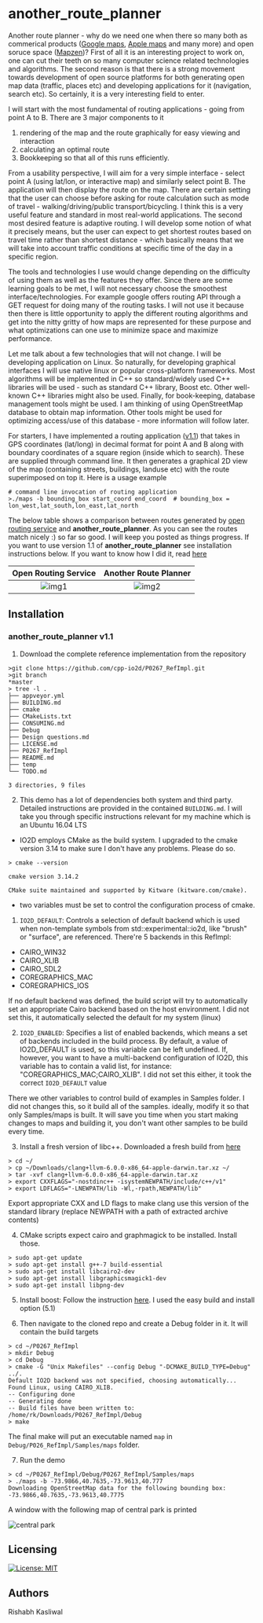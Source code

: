 # another_route_planner

Another route planner - why do we need one when there so many both as commerical products ([Google maps](https://cloud.google.com/maps-platform/routes/), [Apple maps](https://www.apple.com/ios/maps/) and many more) and open soruce space ([Mapzen](https://www.mapzen.com/products/))? First of all it is an interesting project to work on, one can cut their teeth on so many computer science related technologies and algorithms. The second reason is that there is a strong movement towards development of open source platforms for both generating open map data  (traffic, places etc) and developing applications for it (navigation, search etc). So certainly, it is a very interesting field to enter.

I will start with the most fundamental of routing applications - going from point A to B. There are 3 major components to it
1. rendering of the map and the route graphically for easy viewing and interaction
2. calculating an optimal route 
3. Bookkeeping so that all of this runs efficiently. 

From a usability perspective, I will aim for a very simple interface - select point A (using lat/lon, or interactive map) and similarly select point B. The application will then display the route on the map. There are certain setting that the user can choose before asking for route calculation such as mode of travel - walking/driving/public transport/bicycling. I think this is a very useful feature and standard in most real-world applications. The second most desired feature is adaptive routing. I will develop some notion of what it precisely means, but the user can expect to get shortest routes based on travel time rather than shortest distance - which basically means that we will take into account traffic conditions at specific time of the day in a specific region. 


The tools and technologies I use would change depending on the difficulty of using them as well as the features they offer. Since there are some learning goals to be met, I will not necessary choose the smoothest interface/technologies. For example google offers routing API through a GET request for doing many of the routing tasks. I will not use it because then there is little opportunity to apply the different routing algorithms and get into the nitty gritty of how maps are represented for these purpose and what optimizations can one use to minimize space and maximize performance. 

Let me talk about a few technologies that will not change. I will be developing application on Linux. So naturally, for developing graphical interfaces I will use native linux or popular cross-platform frameworks. Most algorithms will be implemented in C++ so standard/widely used C++ libraries will be used - such as standard C++ library, Boost etc. Other well-known C++ libraries might also be used. Finally, for book-keeping, database management tools might be used. I am thinking of using OpenStreetMap database to obtain map information. Other tools might be used for optimizing access/use of this database - more information will follow later. 

For starters, I have implemented a routing application ([v1.1](#another_route_planner-v11)) that takes in GPS coordinates (lat/long) in decimal format for point A and B along with boundary coordinates of a square region (inside which to search). These are supplied through command line. It then generates a graphical 2D view of the map (containing streets, buildings, landuse etc) with the route superimposed on top it. Here is a usage example

```
# command line invocation of routing application
>./maps -b bounding_box start_coord end_coord  # bounding_box = lon_west,lat_south,lon_east,lat_north
```

The below table shows a comparison between routes generated by [open routing service](https://maps.openrouteservice.org/directions?n1=37.484632&n2=-122.233897&n3=16&b=2&c=0&k1=en-US&k2=km) and **another_route_planner**. As you can see the routes match nicely :) so far so good. I will keep you posted as things progress. If you want to use version 1.1 of **another_route_planner** see installation instructions below. If you want to know how I did it, read [here](docs/Report.md)

|Open Routing Service| Another Route Planner|
:--------------:|:---------------------:
|![img1](docs/images/route_osm04.png)|![img2](docs/images/route_maps04.png)

## Installation

### another_route_planner v1.1

1. Download the complete reference implementation from the repository
```
>git clone https://github.com/cpp-io2d/P0267_RefImpl.git
>git branch
*master
> tree -l .
├── appveyor.yml
├── BUILDING.md
├── cmake
├── CMakeLists.txt
├── CONSUMING.md
├── Debug
├── Design questions.md
├── LICENSE.md
├── P0267_RefImpl
├── README.md
├── temp
└── TODO.md

3 directories, 9 files
```
2. This demo has a lot of dependencies both system and third party. Detailed instructions are provided in the contained `BUILDING.md`. I will take you through specific instructions relevant for my machine which is an Ubuntu 16.04 LTS

- IO2D employs CMake as the build system. I upgraded to the cmake version 3.14 to make sure I don't have any problems. Please do so. 
```
> cmake --version

cmake version 3.14.2

CMake suite maintained and supported by Kitware (kitware.com/cmake).
```
- two variables must be set to control the configuration process of cmake. 
1. `IO2D_DEFAULT`: Controls a selection of default backend which is used when non-template symbols from std::experimental::io2d, like "brush" or "surface", are referenced. There're 5 backends in this RefImpl:
  * CAIRO_WIN32
  * CAIRO_XLIB
  * CAIRO_SDL2
  * COREGRAPHICS_MAC
  * COREGRAPHICS_IOS

  If no default backend was defined, the build script will try to automatically set an appropriate Cairo backend based on the host environment. I did not set this, it automatically selected the default for my system (linux)
  
2. `IO2D_ENABLED`: Specifies a list of enabled backends, which means a set of backends included in the build process.
By default, a value of IO2D_DEFAULT is used, so this variable can be left undefined. If, however, you want to have a multi-backend configuration of IO2D, this variable has to contain a valid list, for instance: "COREGRAPHICS_MAC;CAIRO_XLIB".
I did not set this either, it took the correct `IO2D_DEFAULT` value

There we other variables to control build of examples in Samples folder. I did not changes this, so it build all of the samples. ideally, modify it so that only Samples/maps is built. It will save you time when you start making changes to maps and building it, you don't want other samples to be build every time.

3. Install a fresh version of libc++. Downloaded a fresh build from [here](http://releases.llvm.org/6.0.0/clang+llvm-6.0.0-x86_64-apple-darwin.tar.xz)
```
> cd ~/
> cp ~/Downloads/clang+llvm-6.0.0-x86_64-apple-darwin.tar.xz ~/
> tar -xvf clang+llvm-6.0.0-x86_64-apple-darwin.tar.xz
> export CXXFLAGS="-nostdinc++ -isystemNEWPATH/include/c++/v1"
> export LDFLAGS="-LNEWPATH/lib -Wl,-rpath,NEWPATH/lib"
```
Export appropriate CXX and LD flags to make clang use this version of the standard library (replace NEWPATH with a path of extracted archive contents)

4. CMake scripts expect cairo and graphmagick to be installed. Install those. 
```
> sudo apt-get update
> sudo apt-get install g++-7 build-essential
> sudo apt-get install libcairo2-dev
> sudo apt-get install libgraphicsmagick1-dev
> sudo apt-get install libpng-dev
```
5. Install boost: Follow the instruction [here](https://www.boost.org/doc/libs/1_70_0/more/getting_started/unix-variants.html). I used the easy build and install option (5.1)

6. Then navigate to the cloned repo and create a Debug folder in it. It will contain the build targets
```
> cd ~/P0267_RefImpl
> mkdir Debug
> cd Debug
> cmake -G "Unix Makefiles" --config Debug "-DCMAKE_BUILD_TYPE=Debug" ../.
Default IO2D backend was not specified, choosing automatically...
Found Linux, using CAIRO_XLIB.
-- Configuring done
-- Generating done
-- Build files have been written to: /home/rk/Downloads/P0267_RefImpl/Debug
> make
```
The final make will put an executable named `map` in `Debug/P026_RefImpl/Samples/maps` folder. 

7. Run the demo
```
> cd ~/P0267_RefImpl/Debug/P0267_RefImpl/Samples/maps
> ./maps -b -73.9866,40.7635,-73.9613,40.777
Downloading OpenStreetMap data for the following bounding box: -73.9866,40.7635,-73.9613,40.7775
```
A window with the following map of central park is printed

![central park](docs/images/map_v1_0.png)




## Licensing
[![License: MIT](https://img.shields.io/badge/License-MIT-yellow.svg)](https://opensource.org/licenses/MIT)
## Authors
Rishabh Kasliwal
